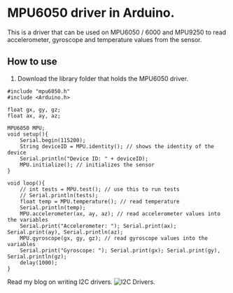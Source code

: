 # MPU6050 driver in Arduino.

 This is a driver that can be used on MPU6050 / 6000 and MPU9250 to read accelerometer, gyroscope and temperature values from the sensor.

## How to use

1. Download the library  folder that holds the MPU6050 driver.

```
#include "mpu6050.h"
#include <Arduino.h>

float gx, gy, gz;
float ax, ay, az;

MPU6050 MPU;
void setup(){
    Serial.begin(115200);
    String deviceID = MPU.identity(); // shows the identity of the device
    Serial.println("Device ID: " + deviceID);
    MPU.initialize(); // initializes the sensor
}

void loop(){
    // int tests = MPU.test(); // use this to run tests
    // Serial.println(tests);
    float temp = MPU.temperature(); // read temperature
    Serial.println(temp);
    MPU.accelerometer(ax, ay, az); // read accelerometer values into the variables
    Serial.print("Accelerometer: "); Serial.print(ax); Serial.print(ay), Serial.println(az);
    MPU.gyroscope(gx, gy, gz); // read gyroscope values into the variables
    Serial.print("Gyroscope: "); Serial.print(gx); Serial.print(gy), Serial.println(gz);
    delay(1000);
}
```
Read my blog on writing I2C drivers. ![I2C Drivers](https://barbragitonga.vercel.app/blog/mpu6050-i2c-driver).
